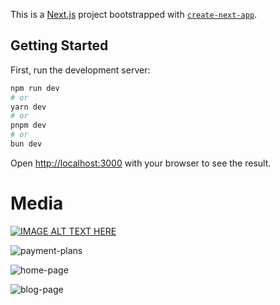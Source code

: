 This is a [Next.js](https://nextjs.org/) project bootstrapped with [`create-next-app`](https://github.com/vercel/next.js/tree/canary/packages/create-next-app).

## Getting Started

First, run the development server:

```bash
npm run dev
# or
yarn dev
# or
pnpm dev
# or
bun dev
```

Open [http://localhost:3000](http://localhost:3000) with your browser to see the result.

# Media

[![IMAGE ALT TEXT HERE](https://img.youtube.com/vi/0ZnR9GssL5s/0.jpg)](https://www.youtube.com/watch?v=0ZnR9GssL5s)

![payment-plans](https://github.com/Aditya-A-G/ai-blogger/assets/65503300/294f9bc6-ff00-428a-b8da-89bfa2dbc029)

![home-page](https://github.com/Aditya-A-G/ai-blogger/assets/65503300/889c38f6-18a1-4dd7-b566-8cc880be4ca2)

![blog-page](https://github.com/Aditya-A-G/ai-blogger/assets/65503300/fd241581-099a-4687-94b6-81d19f7b581a)
